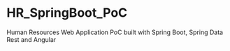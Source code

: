 # HR_SpringBoot_PoC
Human Resources Web Application PoC built with Spring Boot, Spring Data Rest and Angular
